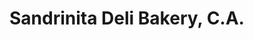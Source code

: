 ---
title: "Sandrinita Deli Bakery, C.A."
url: /caracas/sandrinita-deli-bakery-c-a/
shop: panadería
---